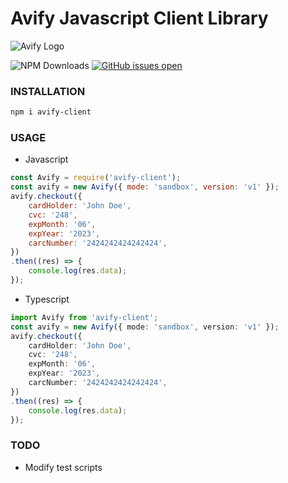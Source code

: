 # Avify Javascript Client Library

![Avify Logo](https://avify.co/wp-content/uploads/2021/10/Avify-logo.svg)



![NPM Downloads](https://img.shields.io/npm/dw/:avify-client)   [![GitHub issues open](https://img.shields.io/github/issues/bananacode-co/avify-npm)](https://github.com/bananacode-co/avify-npm/issues)



### INSTALLATION

```bash
npm i avify-client
```

### USAGE

* Javascript

```javascript
const Avify = require('avify-client');
const avify = new Avify({ mode: 'sandbox', version: 'v1' });
avify.checkout({
    cardHolder: 'John Doe',
    cvc: '248',
    expMonth: '06',
    expYear: '2023',
    carcNumber: '2424242424242424',
})
.then((res) => {
	console.log(res.data);
});
```

- Typescript

```typescript
import Avify from 'avify-client';
const avify = new Avify({ mode: 'sandbox', version: 'v1' });
avify.checkout({
    cardHolder: 'John Doe',
    cvc: '248',
    expMonth: '06',
    expYear: '2023',
    carcNumber: '2424242424242424',
})
.then((res) => {
	console.log(res.data);
});
```

### TODO
* Modify test scripts

